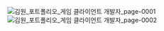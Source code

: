 
![김원_포트폴리오_게임 클라이언트 개발자_page-0001](https://github.com/user-attachments/assets/3bd56273-df38-41cc-bce1-ad21d8eddb07)
![김원_포트폴리오_게임 클라이언트 개발자_page-0002](https://github.com/user-attachments/assets/a1bf7ff6-5ccb-4a75-af4c-dd7bd687d70a)
